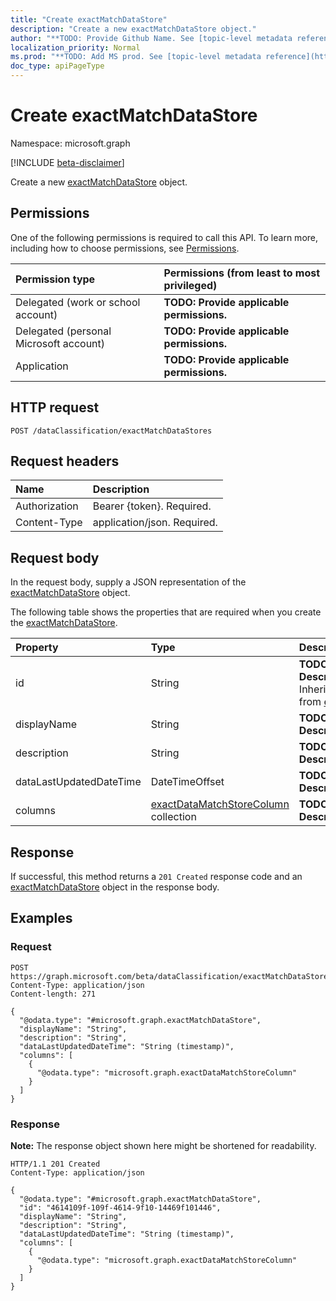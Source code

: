 ```yaml
---
title: "Create exactMatchDataStore"
description: "Create a new exactMatchDataStore object."
author: "**TODO: Provide Github Name. See [topic-level metadata reference](https://msgo.azurewebsites.net/add/document/guidelines/metadata.html#topic-level-metadata)**"
localization_priority: Normal
ms.prod: "**TODO: Add MS prod. See [topic-level metadata reference](https://msgo.azurewebsites.net/add/document/guidelines/metadata.html#topic-level-metadata)**"
doc_type: apiPageType
---
```


# Create exactMatchDataStore
Namespace: microsoft.graph

[!INCLUDE [beta-disclaimer](../../includes/beta-disclaimer.md)]

Create a new [exactMatchDataStore](../resources/exactmatchdatastore.md) object.

## Permissions
One of the following permissions is required to call this API. To learn more, including how to choose permissions, see [Permissions](/graph/permissions-reference).

|Permission type|Permissions (from least to most privileged)|
|:---|:---|
|Delegated (work or school account)|**TODO: Provide applicable permissions.**|
|Delegated (personal Microsoft account)|**TODO: Provide applicable permissions.**|
|Application|**TODO: Provide applicable permissions.**|

## HTTP request

<!-- {
  "blockType": "ignored"
}
-->
``` http
POST /dataClassification/exactMatchDataStores
```

## Request headers
|Name|Description|
|:---|:---|
|Authorization|Bearer {token}. Required.|
|Content-Type|application/json. Required.|

## Request body
In the request body, supply a JSON representation of the [exactMatchDataStore](../resources/exactmatchdatastore.md) object.

The following table shows the properties that are required when you create the [exactMatchDataStore](../resources/exactmatchdatastore.md).

|Property|Type|Description|
|:---|:---|:---|
|id|String|**TODO: Add Description** Inherited from [entity](../resources/entity.md)|
|displayName|String|**TODO: Add Description**|
|description|String|**TODO: Add Description**|
|dataLastUpdatedDateTime|DateTimeOffset|**TODO: Add Description**|
|columns|[exactDataMatchStoreColumn](../resources/exactdatamatchstorecolumn.md) collection|**TODO: Add Description**|



## Response

If successful, this method returns a `201 Created` response code and an [exactMatchDataStore](../resources/exactmatchdatastore.md) object in the response body.

## Examples

### Request
<!-- {
  "blockType": "request",
  "name": "create_exactmatchdatastore_from_"
}
-->
``` http
POST https://graph.microsoft.com/beta/dataClassification/exactMatchDataStores
Content-Type: application/json
Content-length: 271

{
  "@odata.type": "#microsoft.graph.exactMatchDataStore",
  "displayName": "String",
  "description": "String",
  "dataLastUpdatedDateTime": "String (timestamp)",
  "columns": [
    {
      "@odata.type": "microsoft.graph.exactDataMatchStoreColumn"
    }
  ]
}
```


### Response
**Note:** The response object shown here might be shortened for readability.
<!-- {
  "blockType": "response",
  "truncated": true,
  "@odata.type": "microsoft.graph.exactMatchDataStore"
}
-->
``` http
HTTP/1.1 201 Created
Content-Type: application/json

{
  "@odata.type": "#microsoft.graph.exactMatchDataStore",
  "id": "4614109f-109f-4614-9f10-14469f101446",
  "displayName": "String",
  "description": "String",
  "dataLastUpdatedDateTime": "String (timestamp)",
  "columns": [
    {
      "@odata.type": "microsoft.graph.exactDataMatchStoreColumn"
    }
  ]
}
```

